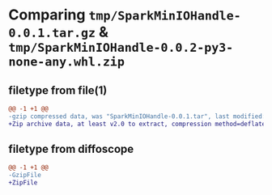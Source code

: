 # Comparing `tmp/SparkMinIOHandle-0.0.1.tar.gz` & `tmp/SparkMinIOHandle-0.0.2-py3-none-any.whl.zip`

## filetype from file(1)

```diff
@@ -1 +1 @@
-gzip compressed data, was "SparkMinIOHandle-0.0.1.tar", last modified: Wed Jun 21 14:54:42 2023, max compression
+Zip archive data, at least v2.0 to extract, compression method=deflate
```

## filetype from diffoscope

```diff
@@ -1 +1 @@
-GzipFile
+ZipFile
```

